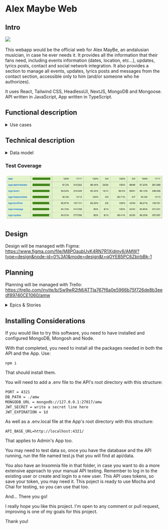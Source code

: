 # Alex Maybe Web

## Intro

![](doc/AlexSings.gif)

This webapp would be the official web for Alex MayBe, an andalusian musician, in case he ever needs it. It provides all the information that their fans need, including events information (dates, location, etc...), updates, lyrics posts, contact and social network integration. It also provides a section to manage all events, updates, lyrics posts and messages from the contact section, accessible only to him (and/or someone who he authorizes).

It uses React, Tailwind CSS, HeadlessUI, NextJS, MongoDB and Mongoose. API written in JavaScript, App written in TypeScript.

## Functional description

<details>

<summary> Use cases </summary>

- add administrator
- authenticate administrator
- modify administrator credentials
- delete administrator

- see events list
- add event
- modify event
- remove event

- see updates list
- add update
- modify update
- remove update

- see lyrics list
- add lyric post
- modify lyric post
- delete lyric post

- see messages list
- read message
- delete message

- see update
- see event
- see lyric post
- create message

</details>

## Technical description

<details>

<summary> Data model </summary>

Administrator
- id (oid)
- name (string)
- email (string)
- password (string)

Update
- id (string)
- author (oid, refers to Administrator id)
- title (string)
- image (string)
- text (string)
- rss message text (string)
- date (date)
- visibility (boolean)

Event
- id(string)
- author (oid, refers to Administrator id)
- title (string)
- date (date)
- location (string)
- text (string)
- links (array of links)
- visibility (boolean)


Lyric Post
- id (string)
- author (oid, refers to Administrator id)
- title (string)
- media link (array of string)
- text (string)
- song info (string)
- date (date)
- visibility (boolean)

Message
- id (string)
- author (user email)
- title (string)
- text (string)
- date (date)
- status (boolean)

Users Data
- users mail (array of users mail)

Social Networks
- id (string)
- name (string)
- link (string)
</details>

### Test Coverage

![](doc/coverage.png)

## Design
Design will be managed with Figma: https://www.figma.com/file/M8POaubUvK4RN7R1Xidmv6/AMW?type=design&node-id=0%3A1&mode=design&t=qOYEB5PC6ZbirbBk-1
## Planning
Planning will be managed with Trello: https://trello.com/invite/b/Sw9wR2tM/ATTIa767f6a0e5966b75f726de8b3eedf89740CE1060/amw


<details>

<summary>Epics & Stories </summary>

#### Add Administrator

- Me as an administrator, I want to add another administrator

##### Tasks

- Set up MongoDB
- Initiate core API functionality
- Create Mongoose model
- Set up Mongoose
- Create an administrator manually
- Implement add administrator

#### Authenticate Administrator

- Me as an administrator, I want to add authenticate myself in the system

##### Tasks

- Create tokenizer and encryption
- Implement authenticate administrator
- Modify add administrator so it requires authentication

#### Modify Administrator Credentials

- Me ad an administrator, I want to modify my credentials.

##### Task

- Implement modify credentials

#### Delete Administrator

- Me as an administrator, I want to delete an administrator account

##### Task

- Implement delete administrator

#### See Event List

- Me as an administrator, I want to see the event list
- Me as a user, I want to see the event list

##### Task

- Implement event listing

#### Add Event

- Me as an administrator, I want to create an event

###### Task

- Implement add event

#### Modify Event

- Me as an administrator, I want to modify an event information

##### Task

- Implement modify event

#### Delete Event

- Me as an adminitrator, I want to delete an event

##### Task

- Implement delete event

#### See Updates List

- Me as an administrator, I want to see the updates list
- Me as a user, I want to see the updates list

##### Task

- Implement updates listing

#### Add Update

- Me as an administrator, I want to create an update and push it to RSS if it's visible

###### Task

- Implement add update

#### Modify Update

- Me as an administrator, I want to modify an update information

##### Task

- Implement modify update

#### Delete Update

- Me as an adminitrator, I want to delete an update

##### Task

- Implement delete update


#### See Lyrics List

- Me as an administrator, I want to see the lyrics list
- Me as a user, I want to see the lyrics list

##### Task

- Implement lyrics listing

#### Add Lyric Post

- Me as an administrator, I want to create an lyric post

###### Task

- Implement add lyric post

#### Modify Lyric Post

- Me as an administrator, I want to modify a lyric post

##### Task

- Implement modify lyric post

#### Delete Lyric Post

- Me as an administrator, I want to delete a lyric post

##### Task

- Implement delete lyric post

#### See Message List

- Me as an administrator, I want to see the messages list

##### Task

- Implement messages listing

#### Read Message

- Me as an administrator, I want to read a message

###### Task

- Implement read message

#### Delete Message

- Me as an administrator, I want to delete a message

##### Task

- Implement delete message

#### Create Message

- Me as a user, I want to create a message

##### Task

- Implement create message

#### See Event

- Me as a user, I want to see an event

##### Task

- Implement see event

#### See Update

- Me as a user, I want to see an update

##### Task

- Implement see update

#### See Lyric Post

- Me as a user, I want to see a lyric post

##### Task

- Implement see lyric post

</details>

## Installing Considerations

If you would like to try this software, you need to have installed and configured MongoDB, Mongosh and Node.

With that completed, you need to install all the packages needed in both the API and the App. Use:

```
npm i
```

That should install them.

You will need to add a .env file to the API's root directory with this structure:

```
PORT = 4321
DB_PATH = ./amw
MONGODB_URL = mongodb://127.0.0.1:27017/amw
JWT_SECRET = write a secret line here
JWT_EXPIRATION = 1d
```

As well as a .env.local file at the App's root directory with this structure:

```
API_BASE_URL=http://localhost:4321/
```
That applies to Admin's App too.

You may need to test data so, once you have the database and the API running, run the file named test.js that you will find at api/data.

You also have an Insomnia file in that folder, in case you want to do a more extensive approach to your manual API testing. Remember to log in to the existing user or create and login to a new user. This API uses tokens, so save your token, you may need it. This poject is ready to use Mocha and Chai for testing, so you can use that too.

And... There you go!

I really hope you like this project. I'm open to any comment or pull request, improving is one of my goals for this project.

Thank you!